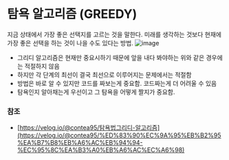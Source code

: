 # 탐욕 알고리즘 (GREEDY)


지금 상태에서 가장 좋은 선택지를 고르는 것을 말한다. 미래를 생각하는 것보다 현재에 가장 좋은 선택을 하는 것이 나을 수도 있다는 방법.
![image](https://user-images.githubusercontent.com/76805070/148044646-27856112-b012-42ba-98c0-8b46a70875cb.png)


- 그리디 알고리즘은 현재만 중요시하기 때문에 앞을 내다 봐야하는 위와 같은 경우에는 적절하지 않음
- 하지만 각 단계의 최선이 결국 최선으로 이루어지는 문제에서는 적절함
- 방법은 바로 알 수 있지만 코드를 짜보는게 중요함. 코드짜는게 더 어려울 수 있음
- 탐욕인지 알아채는게 우선이고 그 탐욕을 어떻게 짤지가 중요함.

### 참조

- [https://velog.io/@contea95/탐욕법그리디-알고리즘](https://velog.io/@contea95/%ED%83%90%EC%9A%95%EB%B2%95%EA%B7%B8%EB%A6%AC%EB%94%94-%EC%95%8C%EA%B3%A0%EB%A6%AC%EC%A6%98)
